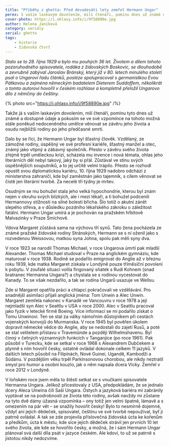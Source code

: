 ```yaml
---
title: "Příběhy z ghetta: Před devadesáti lety zemřel Hermann Ungar"
perex: S vaším laskavým dovolením, milí čtenáři, pominu dnes už známé údaje o životě a díle tohoto spisovatele, rodáka z židovských Boskovic, a budu se věnovat závěru jeho života a osudu nejbližší rodiny po jeho předčasné smrti. 
cover-photo: https://i.ohlasy.info/i/9f58890e.jpg
author: Helena Janíková
category: seriály
serial: ghetto
tags:
    - historie
    - židovská čtvrť
---
```


*Stalo se to 28. října 1929 a bylo mu pouhých 36 let. Životem a dílem tohoto pozoruhodného spisovatele, rodáka z židovských Boskovic, se dlouhodobě a zevrubně zabýval Jaroslav Bránský, který již v 80. letech minulého století psal o Ungarovi řadu článků, posléze spolupracoval s germanistkou Evou Pátkovou a zejména německým badatelem Dieterem Suddoffem, několikrát o tomto autorovi hovořil v českém rozhlase a kompletně přeložil Ungarovo dílo z němčiny do češtiny.*

{% photo src="https://i.ohlasy.info/i/9f58890e.jpg" /%}

Takže já s vaším laskavým dovolením, milí čtenáři, pominu tyto dnes už známé a dostupné údaje a pokusím se ve své vzpomínce na tohoto možná stále poněkud nedoceněného umělce věnovat se závěru jeho života a osudu nejbližší rodiny po jeho předčasné smrti. 

Dalo by se říci, že Hermann Ungar byl šťastný člověk. Vzdělaný, ze zámožné rodiny, úspěšný ve své profesní kariéře, šťastný manžel a otec, známý jako vtipný a zábavný společník. Přesto v závěru svého života zřejmě trpěl uměleckou krizí, scházela mu invence i nová témata, ohlas jeho literárních děl nebyl takový, jaký by si přál. Zůstával ve stínu svých úspěšnějších souputníků, a to jej určitě velmi trápilo. Přesto se rozhodl opustit svou diplomatickou kariéru, 10. října 1929 nadobro odchází z ministerstva zahraničí, kde byl zaměstnán jako tajemník, s cílem věnovat se čistě jen literární tvorbě. Za necelé tři týdny je mrtev. 

Osudným se mu bohužel stala jeho velká hypochondrie, kterou byl znám nejen v okruhu svých blízkých, ale i mezi lékaři, a ti bohužel podcenili Hermannovy stížnosti na silné bolesti břicha. Šlo totiž o akutní zánět slepého střeva, a v důsledku pozdního lékařského zákroku o záležitost fatální. Hermann Ungar umírá a je pochován na pražském hřbitově Malvazinky v Praze Smíchově. 

Vdova Margaret zůstává sama na výchovu tří synů. Tato žena pocházela ze známé pražské židovské rodiny Stránských, Hermann se s ní oženil jako s rozvedenou Weissovou, matkou syna Johna, spolu pak měli syny dva.

V roce 1923 se narodil Thomas Michael, v roce Ungarova úmrtí pak mladší Alexander. Thomas Michael studoval v Praze na anglickém gymnáziu, kde maturoval v roce 1938. Rodině se podařilo emigrovat do Anglie až v březnu roku 1939, kde matka Margaret získala v Londýně pouze tříměsíční povolení k pobytu. V zoufalé situaci volila fingovaný sňatek s Rudi Kohnem (snad bratranec Hermanna Ungara?) a chystala se s rodinou vycestovat do Kanady. To se však nezdařilo, a tak se rodina Ungarů usazuje ve Wellsu. 

Zde si Margaret opatřila práci a chlapci pokračovali ve vzdělávání. Pro snadnější asimilaci přijali anglická jména: Tom Unwin a Alec Unwin. Margaret zemřela nakonec v Kanadě ve Vancouvru v roce 1978 a její nejmladší syn Alec v Seattlu v USA v roce 2000. Alec v Seattlu pracoval jako fyzik v letecké firmě Boeing. Více informací se mi podařilo získat o Tomu Unwinovi. Ten se stal za války námořním důstojníkem při cestách vojenských konvojů do Murmanska. V roce 1945 byl pověřen úkolem dopravit německé vědce do Anglie, aby se nedostali do zajetí Rusů, a poté se stal velitelem přístavu v Travemünde a později Wilhelmshavenu. Byl činný v četných významných funkcích v Tanganjice (po roce 1961). Pak působil v Turecku, kde se setkal v roce 1968 s Alexandrem Dubčekem a plynně s ním hovořil česky, ostatně ovládal dokonale celkem 11 jazyků. V dalších letech působil na Filipínách, Nové Guinei, Ugandě, Kambodži a Súdánu. V pozdějším věku trpěl Parkinsonovou chorobou, ale nikdy neztratil smysl pro humor a osobní kouzlo, jak o něm napsala dcera Vicky. Zemřel v roce 2012 v Londýně.

V loňském roce jsem měla to štěstí setkat se s vnučkami spisovatele Hermanna Ungara. Jelikož přicestovaly z USA, předpokládám, že se jednalo dcery Aleca Unwina čili Saši Ungara. Ostych a jazyková bariéra mi zabránily vyptávat se na podrobnosti ze života této rodiny, avšak navždy mi zůstane na tyto dvě dámy úžasná vzpomínka – ony totiž jen velmi špatně, lámavě a s omezením na pár vět – se snažily hovořit česky! Bylo to nesmírně dojemné, vždyť ani jejich dědeček, spisovatel, češtinu ve své tvorbě nepoužíval, byť ji patrně ovládal. A tak se zde projevila příslovečná židovská úcta ke kořenům a předkům, úcta k městu, kde sice jejich dědeček strávil jen prvních 10 let svého života, ale kde se hovořilo česky, a možná, že i sám Hermann Ungar plánoval svá další díla psát v jazyce českém. Ale kdoví, to už se patrně s jistotou nikdy nedozvíme.
